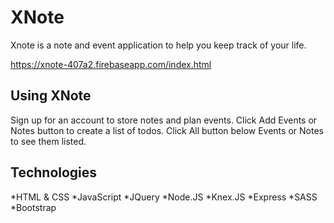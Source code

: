 # XNote #
Xnote is a note and event application to help you keep track of your life.

https://xnote-407a2.firebaseapp.com/index.html

## Using XNote ##

Sign up for an account to store notes and plan events. Click Add Events or Notes button to create a list of todos. Click All button below Events or Notes to see them listed.

## Technologies ##

*HTML & CSS
*JavaScript
*JQuery
*Node.JS
*Knex.JS
*Express
*SASS
*Bootstrap
